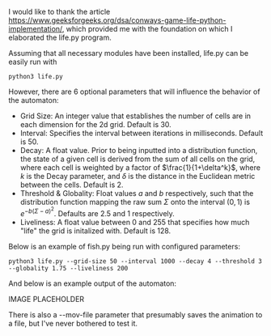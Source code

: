 I would like to thank the article https://www.geeksforgeeks.org/dsa/conways-game-life-python-implementation/, which provided me with the foundation on which I elaborated the life.py program.

Assuming that all necessary modules have been installed, life.py can be easily run with

```python3 life.py```

However, there are 6 optional parameters that will influence the behavior of the automaton:

- Grid Size: An integer value that establishes the number of cells are in each dimension for the 2d grid. Default is 30.
- Interval: Specifies the interval between iterations in milliseconds. Default is 50.
- Decay: A float value. Prior to being inputted into a distribution function, the state of a given cell is derived from the sum of all cells on the grid, where each cell is weighted by a factor of $\frac{1}{1+\delta^k}$, where $k$ is the Decay parameter, and $\delta$ is the distance in the Euclidean metric between the cells. Default is 2.
- Threshold & Globality: Float values $a$ and $b$ respectively, such that the distribution function mapping the raw sum $\Sigma$ onto the interval $(0,1)$ is $e^{-b(\Sigma-a)^2}$. Defaults are 2.5 and 1 respectively.
- Liveliness: A float value between 0 and 255 that specifies how much "life" the grid is initalized with. Default is 128.

Below is an example of fish.py being run with configured parameters:

```python3 life.py --grid-size 50 --interval 1000 --decay 4 --threshold 3 --globality 1.75 --liveliness 200```

And below is an example output of the automaton:

IMAGE PLACEHOLDER

There is also a --mov-file parameter that presumably saves the animation to a file, but I've never bothered to test it.
